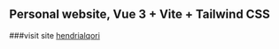 ## Personal website,  Vue 3 + Vite + Tailwind CSS

###visit site [hendrialqori](https://hendrialqori.netlify.app)

